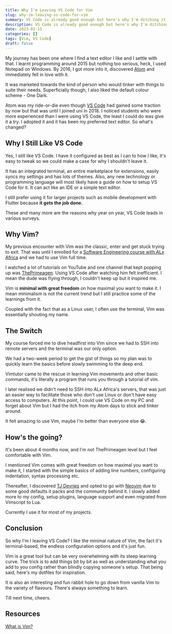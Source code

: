 ```yaml
---
title: Why I'm Leaving VS Code for Vim
slug: why-im-leaving-vs-code-for-vim
summary: VS Code is already good enough but here's why I'm ditching it.
description: VS Code is already good enough but here's why I'm ditching it.
date: 2023-02-15
categories: []
tags: [Vim, VS Code]
draft: false 
---
```


My journey has been one where I find a text editor I like and I settle with that. I learnt programming around 2015 but nothing too serious, heck, I used Notepad on Windows. By 2016, I got more into it, discovered [Atom](https://en.wikipedia.org/wiki/Atom_(text_editor)) and immediately fell in love with it.

It was marketed towards the kind of person who would tinker with things to suite their needs. Superficially though, I also liked the default colour scheme - One Dark.

Atom was my ride-or-die even though [VS Code](https://code.visualstudio.com/) had gained some traction by now but that was until I joined uni in 2018. I noticed students who were more experienced than I were using VS Code, the least I could do was give it a try. I adopted it and it has been my preferred text editor. So what's changed?

## Why I Still Like VS Code

Yes, I still like VS Code. I have it configured as best as I can to how I like, it's easy to tweak so we could make a case for why I shouldn't leave it.

It has an integrated terminal, an entire marketplace for extensions, easily syncs my settings and has lots of themes. Also, any new technology or programming language will most likely have a guide on how to setup VS Code for it. It can act like an IDE or a simple text editor.

I still prefer using it for larger projects such as mobile development with Flutter because **it gets the job done.**

These and many more are the reasons why year on year, VS Code leads in various surveys.

## Why Vim?

My previous encounter with Vim was the classic, enter and get stuck trying to exit. That was until I enrolled for a [Software Engineering course with ALx Africa](https://www.alxafrica.com/programme_post/full-stack-software-engineer/) and we had to use Vim full time.

I watched a lot of tutorials on YouTube and one channel that kept popping up was [ThePrimeagen](https://www.youtube.com/c/theprimeagen). Using VS Code after watching him felt inefficient. I mean the dude was  flying through, I couldn't keep up but it inspired me. 

Vim is **minimal with great freedom** on how maximal you want to make it. I mean minimalism is not the current trend but I still practice some of the learnings from it. 

Coupled with the fact that as a Linux user, I often use the terminal, Vim was essentially shouting my name.

## The Switch 

My course forced me to dive headfirst into Vim since we had to SSH into remote servers and the terminal was our only option.

We had a two-week period to get the gist of things so my plan was to quickly learn the basics before slowly swimming to the deep end. 

Vimtutor came to the rescue in learning Vim movements and other basic commands, it's literally a program that runs you through a tutorial of vim.

I later realised we didn't need to SSH into ALx Africa's servers, that was just an easier way to facilitate those who don't use Linux or don't have easy access to computers. At this point, I could use VS Code on my PC and forget about Vim but I had the itch from my Atom days to stick and tinker around. 

It felt amazing to use Vim, maybe I'm better than everyone else 😂.

## How's the going?

It's been about 4 months now, and I'm not ThePrimeagen level but I feel comfortable with Vim.

I mentioned Vim comes with great freedom on how maximal you want to make it, I started with the simple basics of adding line numbers, configuring indentation, syntax processing etc.

Thereafter, I discovered [TJ Devries](https://www.youtube.com/c/TJDeVries) and opted to go with [Neovim](https://neovim.io/) due to some good defaults it packs and the community behind it. I slowly added more to my config, setup plugins, language support and even migrated from Vimscript to Lua.

Currently I use it for most of my projects.

## Conclusion

So why I'm I leaving VS Code? I like the minimal nature of Vim, the fact it's terminal-based, the endless configuration options and it's just fun.

Vim is a great tool but can be very overwhelming with its steep learning curve. The trick is to add things bit by bit as well as understanding what you add to you config rather than blindly copying someone's setup. That being said, here's my dotfiles for inspiration.

It is also an interesting and fun rabbit hole to go down from vanilla Vim to the variety of flavours. There's always something to learn.

Till next time, cheers.

## Resources

[What is Vim?](https://opensource.com/resources/what-vim)
